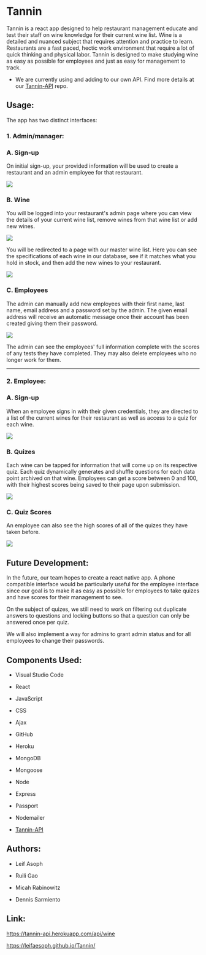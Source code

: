 # Tannin

  

Tannin is a react app designed to help restaurant management educate and test their staff on wine knowledge for their current wine list. Wine is a detailed and nuanced subject that requires attention and practice to learn. Restaurants are a fast paced, hectic work environment that require a lot of quick thinking and physical labor. Tannin is designed to make studying wine as easy as possible for employees and just as easy for management to track.

  

* We are currently using and adding to our own API. Find more details at our [Tannin-API](https://github.com/leifaesoph/Tannin-API) repo.

  


  

## Usage:

The app has two distinct interfaces:

  

### 1. Admin/manager:

  

### A. Sign-up

On initial sign-up, your provided information will be used to create a restaurant and an admin employee for that restaurant.

  

![](tannin-sign_in.gif)

  

### B. Wine

You will be logged into your restaurant's admin page where you can view the details of your current wine list, remove wines from that wine list or add new wines.

  

![](tannin-admin_wine.gif)

  

You will be redirected to a page with our master wine list. Here you can see the specifications of each wine in our database, see if it matches what you hold in stock, and then add the new wines to your restaurant.

  

![](tannin-master_wine.gif)

  

### C. Employees

The admin can manually add new employees with their first name, last name, email address and a password set by the admin. The given email address will receive an automatic message once their account has been created giving them their password.

  

![](tannin-admin_employee.gif)

  

The admin can see the employees' full information complete with the scores of any tests they have completed. They may also delete employees who no longer work for them.

  


___
  
  
  

### 2. Employee:

  

### A. Sign-up

When an employee signs in with their given credentials, they are directed to a list of the current wines for their restaurant as well as access to a quiz for each wine.

  

![](tannin-employee_sign_in.gif)

  

### B. Quizes

Each wine can be tapped for information that will come up on its respective quiz. Each quiz dynamically generates and shuffle questions for each data point archived on that wine. Employees can get a score between 0 and 100, with their highest scores being saved to their page upon submission.

  

![](tannin-quiz_demo.gif)

  

### C. Quiz Scores

An employee can also see the high scores of all of the quizes they have taken before.

  

![](tannin-employee_page.gif)

  

  
  

## Future Development:

  

In the future, our team hopes to create a react native app. A phone compatible interface would be particularly useful for the employee interface since our goal is to make it as easy as possible for employees to take quizes and have scores for their management to see.

  

On the subject of quizes, we still need to work on filtering out duplicate answers to questions and locking buttons so that a question can only be answered once per quiz.

  

We will also implement a way for admins to grant admin status and for all employees to change their passwords.

  


  

## Components Used:

  

- Visual Studio Code

- React

- JavaScript

- CSS

- Ajax

- GitHub

- Heroku

- MongoDB

- Mongoose

- Node

- Express

- Passport

- Nodemailer

- [Tannin-API](https://github.com/leifaesoph/Tannin-API)

  
  



  

## Authors:

  

- Leif Asoph

- Ruili Gao

- Micah Rabinowitz

- Dennis Sarmiento

  



  
  

## Link:

https://tannin-api.herokuapp.com/api/wine

https://leifaesoph.github.io/Tannin/
